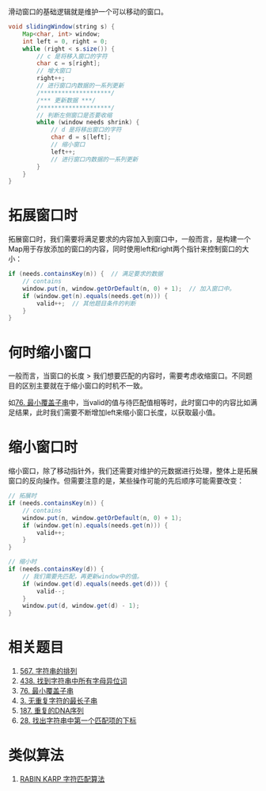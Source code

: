 滑动窗口的基础逻辑就是维护一个可以移动的窗口。
```java
void slidingWindow(string s) {
    Map<char, int> window;
    int left = 0, right = 0;
    while (right < s.size()) {
        // c 是将移入窗口的字符
        char c = s[right];
        // 增大窗口
        right++;
        // 进行窗口内数据的一系列更新
        /********************/
        /*** 更新数据 ***/
        /********************/
        // 判断左侧窗口是否要收缩
        while (window needs shrink) {
            // d 是将移出窗口的字符
            char d = s[left];
            // 缩小窗口  
            left++;
            // 进行窗口内数据的一系列更新
        }
    }
}
```

# 拓展窗口时

拓展窗口时，我们需要将满足要求的内容加入到窗口中，一般而言，是构建一个Map用于存放添加的窗口的内容，同时使用left和right两个指针来控制窗口的大小：

```java
if (needs.containsKey(n)) {  // 满足要求的数据
    // contains  
    window.put(n, window.getOrDefault(n, 0) + 1);  // 加入窗口中。
    if (window.get(n).equals(needs.get(n))) {  
        valid++;  // 其他题目条件的判断
    }  
}
```

# 何时缩小窗口

一般而言，当窗口的长度 > 我们想要匹配的内容时，需要考虑收缩窗口。不同题目的区别主要就在于缩小窗口的时机不一致。

如[76. 最小覆盖子串](76.%20最小覆盖子串.md)中，当valid的值与待匹配值相等时，此时窗口中的内容比如满足结果，此时我们需要不断增加left来缩小窗口长度，以获取最小值。

# 缩小窗口时

缩小窗口，除了移动指针外，我们还需要对维护的元数据进行处理，整体上是拓展窗口的反向操作。但需要注意的是，某些操作可能的先后顺序可能需要改变：
```java
// 拓展时
if (needs.containsKey(n)) {  
    // contains  
    window.put(n, window.getOrDefault(n, 0) + 1);  
    if (window.get(n).equals(needs.get(n))) {  
        valid++;  
    }  
}

// 缩小时
if (needs.containsKey(d)) { 
	// 我们需要先匹配，再更新window中的值。
    if (window.get(d).equals(needs.get(d))) {  
        valid--;  
    }  
    window.put(d, window.get(d) - 1);  
}  
```

# 相关题目

1. [567. 字符串的排列](https://leetcode.cn/problems/permutation-in-string/)
2. [438. 找到字符串中所有字母异位词](https://leetcode.cn/problems/find-all-anagrams-in-a-string/)
3. [76. 最小覆盖子串](76.%20最小覆盖子串.md)
4. [3. 无重复字符的最长子串](3.%20无重复字符的最长子串.md)
5. [187. 重复的DNA序列](187.%20重复的DNA序列.md)
6. [28. 找出字符串中第一个匹配项的下标](28.%20找出字符串中第一个匹配项的下标.md)

# 类似算法

1. [RABIN KARP 字符匹配算法](RABIN%20KARP%20字符匹配算法.md)